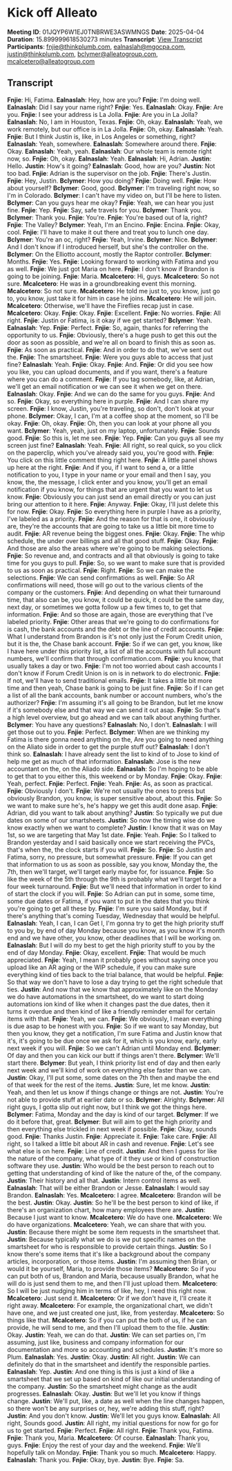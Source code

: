 # Kick off Alleato
**Meeting ID**: 01JQYP6W1EJ0TNBRWE3ASWMNGS
**Date**: 2025-04-04
**Duration**: 15.899999618530273 minutes
**Transcript**: [View Transcript](https://app.fireflies.ai/view/01JQYP6W1EJ0TNBRWE3ASWMNGS)
**Participants**: fnjie@thinkplumb.com, ealnaslah@mgocpa.com, justin@thinkplumb.com, bclymer@alleatogroup.com, mcalcetero@alleatogroup.com

## Transcript
**Fnjie**: Hi, Fatima.
**Ealnaslah**: Hey, how are you?
**Fnjie**: I'm doing well.
**Ealnaslah**: Did I say your name right?
**Fnjie**: Yes.
**Ealnaslah**: Okay.
**Fnjie**: Are you.
**Fnjie**: I see your address is La Jolla.
**Fnjie**: Are you in La Jolla?
**Ealnaslah**: No, I am in Houston, Texas.
**Fnjie**: Oh, okay.
**Ealnaslah**: Yeah, we work remotely, but our office is in La Jolla.
**Fnjie**: Oh, okay.
**Ealnaslah**: Yeah.
**Fnjie**: But I think Justin is, like, in Los Angeles or something, right?
**Ealnaslah**: Yeah, somewhere.
**Ealnaslah**: Somewhere around there.
**Fnjie**: Okay.
**Ealnaslah**: Yeah, yeah.
**Ealnaslah**: Our whole team is remote right now, so.
**Fnjie**: Oh, okay.
**Ealnaslah**: Yeah.
**Ealnaslah**: Hi, Adrian.
**Justin**: Hello.
**Justin**: How's it going?
**Ealnaslah**: Good, how are you?
**Justin**: Not too bad.
**Fnjie**: Adrian is the supervisor on the job.
**Fnjie**: There's Justin.
**Fnjie**: Hey, Justin.
**Bclymer**: How you doing?
**Fnjie**: Doing well.
**Fnjie**: How about yourself?
**Bclymer**: Good, good.
**Bclymer**: I'm traveling right now, so I'm in Colorado.
**Bclymer**: I can't have my video on, but I'll be here to listen.
**Bclymer**: Can you guys hear me okay?
**Fnjie**: Yeah, we can hear you just fine.
**Fnjie**: Yep.
**Fnjie**: Say, safe travels for you.
**Bclymer**: Thank you.
**Bclymer**: Thank you.
**Fnjie**: You're.
**Fnjie**: You're based out of la, right?
**Fnjie**: The Valley?
**Bclymer**: Yeah, I'm an Encino.
**Fnjie**: Encina.
**Fnjie**: Okay, cool.
**Fnjie**: I'll have to make it out there and treat you to lunch one day.
**Bclymer**: You're an oc, right?
**Fnjie**: Yeah, Irvine.
**Bclymer**: Nice.
**Bclymer**: And I don't know if I introduced herself, but she's the controller on the.
**Bclymer**: On the Elliotto account, mostly the Raptor controller.
**Bclymer**: Months.
**Fnjie**: Yes.
**Fnjie**: Looking forward to working with Fatima and you as well.
**Fnjie**: We just got Maria on here.
**Fnjie**: I don't know if Brandon is going to be joining.
**Fnjie**: Maria.
**Mcalcetero**: Hi, guys.
**Mcalcetero**: So not sure.
**Mcalcetero**: He was in a groundbreaking event this morning.
**Mcalcetero**: So not sure.
**Mcalcetero**: He told me just to, you know, just go to, you know, just take it for him in case he joins.
**Mcalcetero**: He will join.
**Mcalcetero**: Otherwise, we'll have the Fireflies recap just in case.
**Mcalcetero**: Okay.
**Fnjie**: Okay.
**Fnjie**: Excellent.
**Fnjie**: No worries.
**Fnjie**: All right.
**Fnjie**: Justin or Fatima, is it okay if we get started?
**Bclymer**: Yeah.
**Ealnaslah**: Yep.
**Fnjie**: Perfect.
**Fnjie**: So, again, thanks for referring the opportunity to us.
**Fnjie**: Obviously, there's a huge push to get this out the door as soon as possible, and we're all on board to finish this as soon as.
**Fnjie**: As soon as practical.
**Fnjie**: And in order to do that, we've sent out the.
**Fnjie**: The smartsheet.
**Fnjie**: Were you guys able to access that just fine?
**Ealnaslah**: Yeah.
**Fnjie**: Okay.
**Fnjie**: And.
**Fnjie**: Or did you see how you like, you can upload documents, and if you want, there's a feature where you can do a comment.
**Fnjie**: If you tag somebody, like, at Adrian, we'll get an email notification or we can see it when we get on there.
**Ealnaslah**: Okay.
**Fnjie**: And we can do the same for you guys.
**Fnjie**: And so.
**Fnjie**: Okay, so everything here in purple.
**Fnjie**: And I can share my screen.
**Fnjie**: I know, Justin, you're traveling, so don't, don't look at your phone.
**Bclymer**: Okay, I can, I'm at a coffee shop at the moment, so I'll be okay.
**Fnjie**: Oh, okay.
**Fnjie**: Oh, then you can look at your phone all you want.
**Bclymer**: Yeah, yeah, just on my laptop, unfortunately.
**Fnjie**: Sounds good.
**Fnjie**: So this is, let me see.
**Fnjie**: Yep.
**Fnjie**: Can you guys all see my screen just fine?
**Ealnaslah**: Yeah.
**Fnjie**: All right, so real quick, so you click on the paperclip, which you've already said you, you're good with.
**Fnjie**: You click on this little comment thing right here.
**Fnjie**: A little panel shows up here at the right.
**Fnjie**: And if you, if I want to send a, or a little notification to you, I type in your name or your email and then I say, you know, the, the message, I click enter and you know, you'll get an email notification if you know, for things that are urgent that you want to let us know.
**Fnjie**: Obviously you can just send an email directly or you can just bring our attention to it here.
**Fnjie**: Anyway.
**Fnjie**: Okay, I'll just delete this for now.
**Fnjie**: Okay.
**Fnjie**: So everything here in purple I have as a priority, I've labeled as a priority.
**Fnjie**: And the reason for that is one, it obviously are, they're the accounts that are going to take us a little bit more time to audit.
**Fnjie**: AR revenue being the biggest ones.
**Fnjie**: Okay.
**Fnjie**: The whip schedule, the under over billings and all that good stuff.
**Fnjie**: Okay.
**Fnjie**: And those are also the areas where we're going to be making selections.
**Fnjie**: So revenue and, and contracts and all that obviously is going to take time for you guys to pull.
**Fnjie**: So, so we want to make sure that is provided to us as soon as practical.
**Fnjie**: Right.
**Fnjie**: So we can make the selections.
**Fnjie**: We can send confirmations as well.
**Fnjie**: So AR confirmations will need, those will go out to the various clients of the company or the customers.
**Fnjie**: And depending on what their turnaround time, that also can be, you know, it could be quick, it could be the same day, next day, or sometimes we gotta follow up a few times to, to get that information.
**Fnjie**: And so those are again, those are everything that I've labeled priority.
**Fnjie**: Other areas that we're going to do confirmations for is cash, the bank accounts and the debt or the line of credit accounts.
**Fnjie**: What I understand from Brandon is it's not only just the Forum Credit union, but it is the, the Chase bank account.
**Fnjie**: So if we can get, you know, like I have here under this priority list, a list of all the accounts with full account numbers, we'll confirm that through confirmation.com.
**Fnjie**: you know, that usually takes a day or two.
**Fnjie**: I'm not too worried about cash accounts I don't know if Forum Credit Union is on is in network to do electronic.
**Fnjie**: If not, we'll have to send traditional emails.
**Fnjie**: It takes a little bit more time and then yeah, Chase bank is going to be just fine.
**Fnjie**: So if I can get a list of all the bank accounts, bank number or account numbers, who's the authorizer?
**Fnjie**: I'm assuming it's all going to be Brandon, but let me know if it's somebody else and that way we can send it out asap.
**Fnjie**: So that's a high level overview, but go ahead and we can talk about anything further.
**Bclymer**: You have any questions?
**Ealnaslah**: No, I don't.
**Ealnaslah**: I will get those out to you.
**Fnjie**: Perfect.
**Bclymer**: When are we thinking my Fatima is there gonna need anything on the, Are you going to need anything on the Aliato side in order to get the purple stuff out?
**Ealnaslah**: I don't think so.
**Ealnaslah**: I have already sent the list to kind of to Jose to kind of help me get as much of that information.
**Ealnaslah**: Jose is the new accountant on the, on the Aliado side.
**Ealnaslah**: So I'm hoping to be able to get that to you either this, this weekend or by Monday.
**Fnjie**: Okay.
**Fnjie**: Yeah, perfect.
**Fnjie**: Perfect.
**Fnjie**: Yeah.
**Fnjie**: As, as soon as practical.
**Fnjie**: Obviously I don't.
**Fnjie**: We're not usually the ones to press but obviously Brandon, you know, is super sensitive about, about this.
**Fnjie**: So we want to make sure he's, he's happy we get this audit done asap.
**Fnjie**: Adrian, did you want to talk about anything?
**Justin**: So typically we put due dates on some of our smartsheets.
**Justin**: So now the timing wise do we know exactly when we want to complete?
**Justin**: I know that it was on May 1st, so we are targeting that May 1st date.
**Fnjie**: Yeah.
**Fnjie**: So I talked to Brandon yesterday and I said basically once we start receiving the PVCs, that's when the, the clock starts if you will.
**Fnjie**: So.
**Fnjie**: So Justin and Fatima, sorry, no pressure, but somewhat pressure.
**Fnjie**: If you can get that information to us as soon as possible, say you know, Monday the, the 7th, then we'll target, we'll target early maybe for, for issuance.
**Fnjie**: So like the week of the 5th through the 9th is probably what we'll target for a four week turnaround.
**Fnjie**: But we'll need that information in order to kind of start the clock if you will.
**Fnjie**: So Adrian can put in some, some time, some due dates or Fatima, if you want to put in the dates that you think you're going to get all these by.
**Fnjie**: I'm sure you said Monday, but if there's anything that's coming Tuesday, Wednesday that would be helpful.
**Ealnaslah**: Yeah, I can, I can Get I, I'm gonna try to get the high priority stuff to you by, by end of day Monday because you know, as you know it's month end and we have other, you know, other deadlines that I will be working on.
**Ealnaslah**: But I will do my best to get the high priority stuff to you by the end of day Monday.
**Fnjie**: Okay, excellent.
**Fnjie**: That would be much appreciated.
**Fnjie**: Yeah, I mean it probably goes without saying once you upload like an AR aging or the WIP schedule, if you can make sure everything kind of ties back to the trial balance, that would be helpful.
**Fnjie**: So that way we don't have to lose a day trying to get the right schedule that ties.
**Justin**: And now that we know that approximately like on the Monday we do have automations in the smartsheet, do we want to start doing automations ion kind of like when it changes past the due dates, then it turns it overdue and then kind of like a friendly reminder email for certain items with that.
**Fnjie**: Yeah, we can.
**Fnjie**: We obviously, I mean everything is due asap to be honest with you.
**Fnjie**: So if we want to say Monday, but then you know, they get a notification, I'm sure Fatima and Justin know that it's, it's going to be due once we ask for it, which is you know, early, early next week if you will.
**Fnjie**: So we can't Adrian until Monday end.
**Bclymer**: Of day and then you can kick our butt if things aren't there.
**Bclymer**: We'll start there.
**Bclymer**: But yeah, I think priority list end of day and then early next week and we'll kind of work on everything else faster than we can.
**Justin**: Okay, I'll put some, some dates on the 7th then and maybe the end of that week for the rest of the items.
**Justin**: Sure, let me know.
**Justin**: Yeah, and then let us know if things change or things are not.
**Justin**: You're not able to provide stuff at earlier date or so.
**Bclymer**: Alrighty.
**Bclymer**: All right guys, I gotta slip out right now, but I think we got the things here.
**Bclymer**: Fatima, Monday and the day is kind of our target.
**Bclymer**: If we do it before that, great.
**Bclymer**: But will aim to get the high priority and then everything else trickled in next week if possible.
**Fnjie**: Okay, sounds good.
**Fnjie**: Thanks Justin.
**Fnjie**: Appreciate it.
**Fnjie**: Take care.
**Fnjie**: All right, so I talked a little bit about AR in cash and revenue.
**Fnjie**: Let's see what else is on here.
**Fnjie**: Line of credit.
**Justin**: And then I guess for like the nature of the company, what type of it they use or kind of construction software they use.
**Justin**: Who would be the best person to reach out to getting that understanding of kind of like the nature of the, of the company.
**Justin**: Their history and all that.
**Justin**: Intern control items as well.
**Ealnaslah**: That will be either Brandon or Jesse.
**Ealnaslah**: I would say Brandon.
**Ealnaslah**: Yes.
**Mcalcetero**: I agree.
**Mcalcetero**: Brandon will be the best.
**Justin**: Okay.
**Justin**: So he'll be the best person to kind of like, if there's an organization chart, how many employees there are.
**Justin**: Because I just want to know.
**Mcalcetero**: We do have one.
**Mcalcetero**: We do have organizations.
**Mcalcetero**: Yeah, we can share that with you.
**Justin**: Because there might be some item requests in the smartsheet that.
**Justin**: Because typically what we do is we put specific names on the smartsheet for who is responsible to provide certain things.
**Justin**: So I know there's some items that it's like a background about the company articles, incorporation, or those items.
**Justin**: I'm assuming then Brian, or would it be yourself, Maria, to provide those items?
**Mcalcetero**: So if you can put both of us, Brandon and Maria, because usually Brandon, what he will do is just send them to me, and then I'll just upload them.
**Mcalcetero**: So I will be just nudging him in terms of like, hey, I need this right now.
**Mcalcetero**: Just send it.
**Mcalcetero**: Or if we don't have it, I'll create it right away.
**Mcalcetero**: For example, the organizational chart, we didn't have one, and we just created one just, like, from yesterday.
**Mcalcetero**: So things like that.
**Mcalcetero**: So if you can put the both of us, if he can provide, he will send to me, and then I'll upload them to the file.
**Justin**: Okay.
**Justin**: Yeah, we can do that.
**Justin**: We can set parties on, I'm assuming, just like, business and company information for our documentation and more so accounting and schedules.
**Justin**: It's more so Plum.
**Ealnaslah**: Yes.
**Justin**: Okay.
**Justin**: All right.
**Justin**: We can definitely do that in the smartsheet and identify the responsible parties.
**Ealnaslah**: Yep.
**Justin**: And one thing is this is just a kind of like a smartsheet that we set up based on kind of like our initial understanding of the company.
**Justin**: So the smartsheet might change as the audit progresses.
**Ealnaslah**: Okay.
**Justin**: But we'll let you know if things change.
**Justin**: We'll put, like, a date as well when the line changes happen, so there won't be any surprises or, hey, we're adding this stuff, right?
**Justin**: And you don't know.
**Justin**: We'll let you guys know.
**Ealnaslah**: All right, Sounds good.
**Justin**: All right, my initial questions for now for go for us to get started.
**Fnjie**: Perfect.
**Fnjie**: All right.
**Fnjie**: Thank you, Fatima.
**Fnjie**: Thank you, Maria.
**Mcalcetero**: Of course.
**Ealnaslah**: Thank you, guys.
**Fnjie**: Enjoy the rest of your day and the weekend.
**Fnjie**: We'll hopefully talk on Monday.
**Fnjie**: Thank you so much.
**Mcalcetero**: Happy.
**Ealnaslah**: Thank you.
**Fnjie**: Okay, bye.
**Justin**: Bye.
**Fnjie**: Sa.